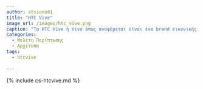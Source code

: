 ```yaml
---
author: atsiano81
title: "HTC Vive"
image_url: /images/htc_vive.png
caption: "To HTC Vive ή Vive όπως αναφέρεται είναι ένα brand εικονικής πραγμάτικότητας της HTC που αποτελείται από υλικό, γυαλιά και αξεσουάρ, λογισμικό και υπηρεσίες εικονικής πραγματικότητας."
categories:
  - Μελέτη Περίπτωσης
  - Αρχέτυπα
tags:
  - htcvive
  
---
```


{% include cs-htcvive.md %}